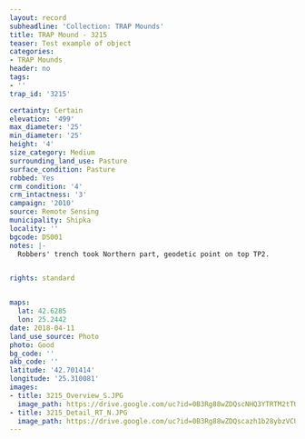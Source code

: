 ```yaml
---
layout: record
subheadline: 'Collection: TRAP Mounds'
title: TRAP Mound - 3215
teaser: Test example of object
categories:
- TRAP Mounds
header: no
tags:
- ''
trap_id: '3215'

certainty: Certain
elevation: '499'
max_diameter: '25'
min_diameter: '25'
height: '4'
size_category: Medium
surrounding_land_use: Pasture
surface_condition: Pasture
robbed: Yes
crm_condition: '4'
crm_intactness: '3'
campaign: '2010'
source: Remote Sensing
municipality: Shipka
locality: ''
bgcode: DS001
notes: |-
  Robbers' trench took Northern part, geodetic point on top TP2.


rights: standard


maps:
  lat: 42.6285
  lon: 25.2442
date: 2018-04-11
land_use_source: Photo
photo: Good
bg_code: ''
akb_code: ''
latitude: '42.701414'
longitude: '25.310081'
images:
- title: 3215_Overview_S.JPG
  image_path: https://drive.google.com/uc?id=0B3Rg88wZDQscNHQ3YTRTM2tTUWs
- title: 3215_Detail_RT_N.JPG
  image_path: https://drive.google.com/uc?id=0B3Rg88wZDQscazh1b28ybzVCU0E
---
```

